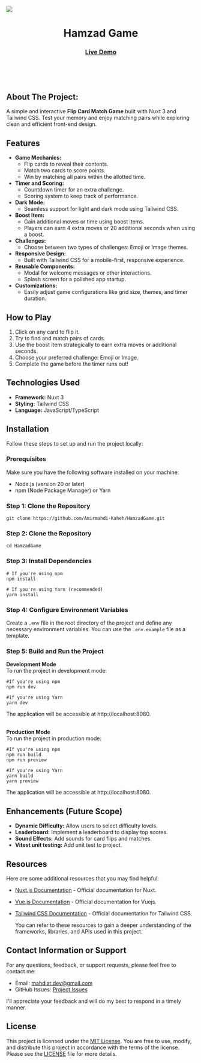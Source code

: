 <img src="https://github.com/Amirmahdi-Kaheh/HamzadGame/blob/main/assets/image/project-cover.jpg?raw=true"></img>

<h1 align="center">Hamzad Game</h1>
<div align="center">
  <h3>
    <a href="https://hamzad.vercel.app/" color="white">
      Live Demo
    </a>
  </h3>
</div>
<br>
<br>
<br>

## About The Project:

A simple and interactive **Flip Card Match Game** built with Nuxt 3 and Tailwind CSS. Test your memory and enjoy matching pairs while exploring clean and efficient front-end design.

## Features
- **Game Mechanics:**
  - Flip cards to reveal their contents.
  - Match two cards to score points.
  - Win by matching all pairs within the allotted time.
- **Timer and Scoring:**
  - Countdown timer for an extra challenge.
  - Scoring system to keep track of performance.
- **Dark Mode:**
  - Seamless support for light and dark mode using Tailwind CSS.
- **Boost Item:**
  - Gain additional moves or time using boost items.
  - Players can earn 4 extra moves or 20 additional seconds when using a boost.
- **Challenges:**
  - Choose between two types of challenges: Emoji or Image themes.
- **Responsive Design:**
  - Built with Tailwind CSS for a mobile-first, responsive experience.
- **Reusable Components:**
  - Modal for welcome messages or other interactions.
  - Splash screen for a polished app startup.
- **Customizations:**
  - Easily adjust game configurations like grid size, themes, and timer duration.

## How to Play

1. Click on any card to flip it.
2. Try to find and match pairs of cards.
3. Use the boost item strategically to earn extra moves or additional seconds.
4. Choose your preferred challenge: Emoji or Image.
5. Complete the game before the timer runs out!

## Technologies Used
- **Framework:** Nuxt 3
- **Styling:** Tailwind CSS
- **Language:** JavaScript/TypeScript


## Installation

Follow these steps to set up and run the project locally:

### Prerequisites

Make sure you have the following software installed on your machine:

- Node.js (version 20 or later)
- npm (Node Package Manager) or Yarn

### Step 1: Clone the Repository

```shell
git clone https://github.com/Amirmahdi-Kaheh/HamzadGame.git
```

### Step 2: Clone the Repository

```shell
cd HamzadGame
```

### Step 3: Install Dependencies

```shell
# If you're using npm
npm install

# If you're using Yarn (recommended)
yarn install
```

### Step 4: Configure Environment Variables

Create a `.env` file in the root directory of the project and define any necessary environment variables. You can use the `.env.example` file as a template.

### Step 5: Build and Run the Project

**Development Mode**
<br>
To run the project in development mode:



```shell
#If you're using npm
npm run dev

#If you're using Yarn
yarn dev
```
The application will be accessible at http://localhost:8080.
<br>
<br>


**Production Mode**
<br>
To run the project in production mode:

```shell
#If you're using npm
npm run build
npm run preview

#If you're using Yarn
yarn build
yarn preview
```

The application will be accessible at http://localhost:8080.


## Enhancements (Future Scope)

- **Dynamic Difficulty:** Allow users to select difficulty levels.
- **Leaderboard:** Implement a leaderboard to display top scores.
- **Sound Effects:** Add sounds for card flips and matches.
- **Vitest unit testing:** Add unit test to project.

## Resources

Here are some additional resources that you may find helpful:

- [Nuxt.js Documentation](https://nuxt.com/) - Official documentation for Nuxt.
- [Vue.js Documentation](https://vuejs.org/) - Official documentation for Vuejs.
- [Tailwind CSS Documentation](https://tailwindcss.com/docs) - Official documentation for Tailwind CSS.

  You can refer to these resources to gain a deeper understanding of the frameworks, libraries, and APIs used in this project.


## Contact Information or Support

For any questions, feedback, or support requests, please feel free to contact me:

- Email: [mahdiar.dev@gmail.com](mailto:mahdiar.dev@gmail.com)
- GitHub Issues: [Project Issues](https://github.com/Amirmahdi-Kaheh/CurrencyTicker/issues)

I'll appreciate your feedback and will do my best to respond in a timely manner.

## License

This project is licensed under the [MIT License](LICENSE). You are free to use, modify, and distribute this project in accordance with the terms of the license. Please see the [LICENSE](LICENSE) file for more details.
